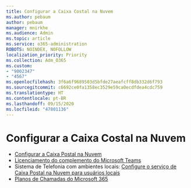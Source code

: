 ```yaml
---
title: Configurar a Caixa Costal na Nuvem
ms.author: pebaum
author: pebaum
manager: mnirkhe
ms.audience: Admin
ms.topic: article
ms.service: o365-administration
ROBOTS: NOINDEX, NOFOLLOW
localization_priority: Priority
ms.collection: Adm_O365
ms.custom:
- "9002347"
- "4567"
ms.openlocfilehash: 3f6a6f9689503d5bfde27aeafcff8db332d6f793
ms.sourcegitcommit: c6692ce0fa1358ec3529e59ca0ecdfdea4cdc759
ms.translationtype: HT
ms.contentlocale: pt-BR
ms.lasthandoff: 09/15/2020
ms.locfileid: "47801136"
---
```

# <a name="set-up-cloud-voicemail"></a>Configurar a Caixa Costal na Nuvem

- [Configurar a Caixa Postal na Nuvem](https://docs.microsoft.com/microsoftteams/set-up-phone-system-voicemail) 
- [Licenciamento do complemento do Microsoft Teams](https://docs.microsoft.com/microsoftteams/teams-add-on-licensing/microsoft-teams-add-on-licensing) 
- Sistema de Telefonia com ambientes locais: [Configure o serviço de Caixa Postal na Nuvem para usuários locais](https://docs.microsoft.com/skypeforbusiness/hybrid/configure-cloud-voicemail) 
- [Planos de Chamadas do Microsoft 365](https://docs.microsoft.com//microsoftteams/calling-plans-for-office-365) 
